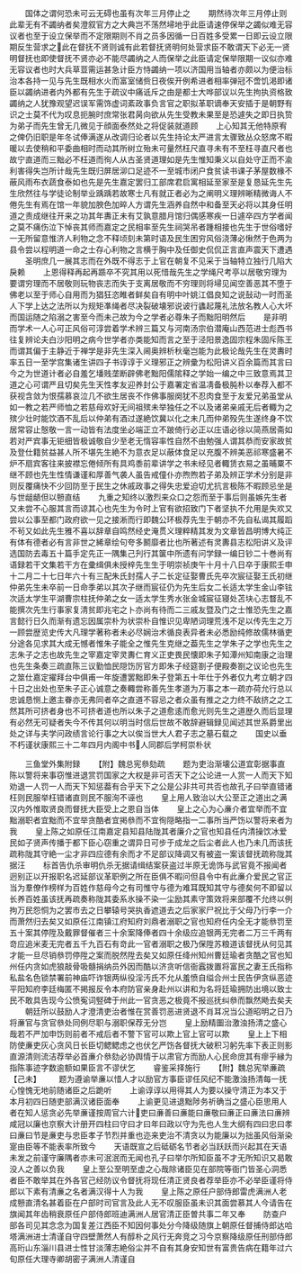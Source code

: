 <!-- { "loadSidebar": true } -->
　　国体之谓何恐未可云无碍也虽有次年三月停止之
　　期然待次年三月停止则此辈无有不蠲纳者矣澄叙官方之大典岂不荡然埽地乎此臣请速停保举之蠲似难无容议者也至于设立保举而不定限期则不肖之员多因循一日百姓多受累一日即云设立限期反生营求之此在督抚不贤则诚有此若督抚贤明何处营求臣不敢谓天下必无一贤明督抚也即使督抚不贤亦必不能尽蠲纳之人而保举之此臣请定保举限期一议似亦难无容议者也时大兵草荳需运甚急计臣方恃蠲纳一项以济国用当轴者亦颇以为便治标治本各持一见与先生既相水火而富室储赀日夜俟开例希进者相率弹冠不啻饥渇即诸臣以蠲纳进者内外都有先生于疏议中痛诋斥之由是都士大哗部议以先生拘执资格致蠲纳之人犹豫观望迟误军需饰虚词紊政事负言官之职拟革职谪奉天安插于是朝野有识之士莫不代为叹息扼腕时庶常张君昺向欲从先生受教未果至是恐遽失之即日执贽为弟子而先生曾无几微见于顔面泰然处之将促装就道顾
　　上心知其无他特原宥之俾仍旧职是年冬试俸满遂从改调归论者以先生持论太严进言太骤致丛众怒席不暇暖以去使稍和平委曲相时而动其所树立殆未可量然枉尺直寻未有不至枉寻直尺者也故宁直道而三黜必不枉道而徇人从古圣贤道理如是先生惟知秉义以自处守正而不渝利害得失岂所计哉先生既归屏居泖口足迹不一至城市闭户食贫读书课子茅屋数椽不蔽风雨布衣蔬食泰如也先是先生嘉定罢归工部席君启寓相延至家至是复恳延先生先生欣然往与学徒论制举业踽踽若故寒士凡有就正者必为之阐明义理辨晰精微诲人不倦先生有焉在馆一年貌加腴色加晬人方谓先生涵养自然中和备至天必将以其身任明道之责成继往开来之功其年夀正未有艾孰意腊月馆归偶感寒疾一日遽卒四方学者闻之莫不痛伤泣下悼丧其师而嘉定之民相率至先生祠哭吊者踵相接也先生于世俗嗜好一无所留意惟济人利物之念不释顷刻未第时语及民生困穷风俗浇薄必愀然于色两为县令尝以程明道一命之士存心利物之言横于胸中及任御史侃侃正言直声震天下遭遇
　　圣明庶几一展其志而在外既不得志于上官在朝复不见采于当轴特立独行几陷大戾赖
　　上恩得释再起再踬卒不究其用以死惜哉先生之学绳尺考亭以居敬穷理为要谓穷理而不居敬则玩物丧志而失于支离居敬而不穷理则将埽见闻空善恶其不堕于佛老以至于师心自用而为猖狂恣睢者鲜矣自有明中叶姚江倡良知之说鼔动一时而圣人下学上达之法所以为规矩凖绳者尽决裂破壊邪说诐行蠭起蔑礼法放名教人心大坏而国运随之陷溺之害至今而未己故为今之学者必尊朱子而黜阳明然后
　　是非明而学术一人心可正风俗可淳尝着学术辨三篇又与河南汤宗伯潜庵山西范进士彪西书往复辨论夫白沙阳明之病今世学者亦类能知而言之至于泾阳景逸固宗程朱固斥陈王而谓其偏于主静近于禅学是非先生深入阃奥辨析秋毫岂能为此极论哉先生在灵夀时率五日一至学宫集诸生讲四子书谆谆于义理邪正之辨彚为松阳讲义百余篇而其言曰今之为世道计者必自羞乞墦贱垄断辟佛老黜阳儒隂释之学始一编之中三致意焉其卫道之心可谓严且切矣先生天性孝友迎养封公于嘉署定省温凊备极肫朴以奉荐入都不获视含敛为恨孺慕哀泣几不欲生居丧不作佛事服阕犹不忍肉食至于友爱兄弟虽堂从如一教之若严师恤之若慈母欢好无间祖殡未举独任之不以及诸弟亲戚无后者輙为之殡少壮时能饮酒不乱后以仲弟有酒过遂絶饮冀以化之未几而仲弟殁先生遂终身不饮居常容止慤敬一言一动皆有法度坐必端正立不跛倚行必正以庄语必徐以简燕居斋如若对严宾事无钜细皆极诚敬自少至老无惰容率性自然不由勉强人谓其恭而安家故贫及登仕籍贫益甚人所不堪先生絶不为意衣足以蔽体食足以充腹不辨美恶祁寒盛暑不炉不扇宾客往来披襟忘倦倾所有具鸡黍前辈讲学之书未经见者輙赁衣易之虽晡粟不继不顾也先生性情谦谨和厚善气袭人虽告戒僮仆亦煦煦若子弟及辨正学术分别是非则反覆痛快不少回防至于民生之休戚政事之得失忠爱迫切尤抗言极陈不暇顾忌坐是与世龃龉但以戅直结
　　九重之知终以激烈来众口之怨而至于事后则虽嫉先生者又未尝不心服其言而谅其心也先生为令时上官有欲招致门下者坚执不允用是失欢又尝以公事至都门政府欲一见之接淅而行即魏公环极荐先生于朝亦不先自私谒其履蹈不茍又如此先生雅不喜以辞章自鸣然经史淹贯义理粹精其发为文章皆昌明博大纯正有体有德者必有言非世之絺章绘句夸多鬭靡者比也所著述有灵夀县志松阳讲义及评选国防去毒五十篇手定先正一隅集己刋行其箧中所遗有问学録一编日钞二十巻尚有语録若干文集若干方在彚缉俱未授梓先生生于明崇祯庚午十月十八日卒于康熙壬申十二月二十七日年六十有三配朱氏封孺人子二长定征娶曹氏先卒次宸征娶王氏初继仲弟先生未卒前一日命季弟以其次子继而宸征仍为先生后女二长适太学生金山李铉次适太学生平湖曹宗柱抚仲弟之女一适太学生秀水张金城宸征寝处苫块心志瞀乱不能撰次先生行事家复清贫即兆宅之卜亦尚有待而二三戚友暨及门之士惟恐先生之嘉言懿行日久而渐有遗忘因属崇朴为状崇朴自惟识见卑陋词理荒浅不足以传先生之万一顾尝歴览史传大凡理学著称者未必尽娴治术循良表异者未必悉励纯修故儒林循吏分途各见求其大成无憾者惟朱子能全之惟先生克继之葢先生之学朱子之学也先生之志朱子之志也故先生之宰嘉定宰灵夀仁育义正吏畏民懐即朱子知潭州知南康之治理也先生条奏三疏直陈三议勤恤民隠饬厉官方即朱子经筵劄子便殿奏劄之议论也先生之筮仕嘉定擢拜台中俱甫一年旋遭罢黜即朱子登第五十年仕于外者仅九考立朝才四十日之出处也至朱子正心诚意之奏輙尝称善先生孝道为万事之本一疏亦荷允行总以忠诚恳恻上邀主眷亦无弗同者卒之直道不容忌之者众虽有推之之力终不敌挤之之工然其所可挤者身也不可挤者道也所以朱子之道愈逺而愈光则先生之道歴久而后显理有必然无可疑者失今不传其何以明当时信后世故不敢辞避辑録见闻述其世系爵里出处之详与夫学问政绩言论行事之大以俟当世大人君子志之墓石载之
　　国史以垂不朽谨状康熙三十二年四月内阁中书人同郡后学柯崇朴状













　　三鱼堂外集附録
　　【附】魏总宪叅劾疏
　　题为吏治渐壊公道宜彰据事直陈以警将来事窃惟进退赏罚国家之大权是非可否天下之公论进一人赏一人而天下知劝退一人罚一人而天下知惩葢有合乎天下之公是公非共可共否也故孔子曰举直错诸枉则民服举枉错诸直则民不服洵不诬也
　　皇上用人致治以大公至正之道出之满汉内外惟取贤良而督抚大臣受上之恩自当体
　　皇上之心为心亷介者宜举而不宜黜溺职者宜黜而不宜举贪酷者宜掲叅而不宜徇隠略指一二事所当严饬以警将来者为我
　　皇上陈之如原任江南嘉定县知县陆陇其者廉介之官也知县任内清操饮冰爱民如子贤声传播于都下臣心窃重之谓异日可步于成龙之后尘者此人也乃未几而该抚疏称陇其守絶一尘才非四应德有余而才不足部议降调又有被盗一案该督抚疏称陇其据汪
　　标首告仇杀审明仇杀无据请缉结案获盗过半原无诡饰与武官竟不报闻者迥别正以开报职名迟延部议革职例之所在臣俱不暇问但县令中有此亷介爱民之官正当为羣僚作榜样为百姓作慈母今之有司惟守与德为难耳既知其守与德矣何不即留以长养百姓虽该抚再疏奏称陇其委系氷操不染一尘励其素守策效将来部覆不允终以例拘万民怨恫为之罢市去之日攀辕号哭执香遮道去之后家家尸祝比于父母乃行李一介而萧然归去矣又如原任江南镇江府知府刘鼎者溺职之官也知府任内全无才能叅罚至五十案其停陞及戴罪督催者三十余案降俸者四十余级应追银两无完者二万三千两有竒应追米麦无完者五千九百石有竒此一官者溺职之极乃保陞苏粮道该督抚从何见其才能一旦尽销叅罚停陞之案而脱然陞去矣又如原任绛州知州曹廷瑜者贪酷之官也知州任内贪如虎狼敲骨吸髓捐纳员外因而酷以济贪听信衙蠧拨置将富民之妻王氏指称私盐名色锁禁署前神庙吓诈银两纵役淫汚氏不允从羞愤自缢合州士民告伊贪纵恶迹平阳知府李廷梅匿不掲报反令本府防官亲身赴州以讲和为名将廷瑜拥防出境以致士民不敢具告现今公愤寃词竪碑于州此一官贪恶之极竟不报巡抚纠叅而飘然飏去矣夫
　　朝廷所以鼓励人才澄清吏治者惟在赏善罚恶进贤退不肖耳况当公道昭明之日乃将亷官与贪官叅处同例尽职与溺职保荐无分岂
　　皇上励精圗治激浊扬清之盛心哉若不严加申饬则前者不戒后者不警下官可以欺上官上官可以欺
　　皇上上下相防使亷吏灰心贪风日长臣切鳃鳃虑之也伏乞严饬各督抚大破积习躬先率下表正则影直源清则流洁荐举必首亷介叅劾必协舆情于以肃官方而励人心民命庻其有瘳乎縁为指陈事迹字数逾额如果臣言不谬伏乞
　　睿鉴采择施行
　　【附】魏总宪举亷疏【己未】
　　题为遵谕举亷以惜人才以励官方事臣谬任风纪不能激浊扬清每一抚心惶愧无地前随诸臣之后跪听
　　上谕谆谆以用得其人为要以操守清正为本又于本月初四日随吏部满汉诸臣面奉
　　上谕更见进退黜陟务祈确当之盛心臣思用人者在知人惩贪必先举亷谨按周官六计吏曰亷善曰亷能曰亷敬曰亷正曰亷法曰亷辨咸冠以廉也京察大计册开四柱曰守曰才曰年曰政以守为先也人生大纲有四曰忠曰孝曰亷曰节是亷吏与忠臣孝子节烈并重也迩来吏治不清贪以为能廉以为拙虽风俗渐染寔由臣等不能表率所致今
　　天语既宣之后砥砺名节者必当跃跃而兴起其在天语未发之前谨守廉隅者亦未可泯泯而无闻也孔子曰举尔所知臣虽不才无所知识又曷敢没人之善以负我
　　皇上至公至明至虚之心哉除诸臣见在部院等衙门皆圣心洞悉者臣不敢举其在外各官己经防议令督抚将现任清正贤良者荐举臣亦不必举臣谨将侍郎以下素有清亷之名者满汉得十人为我
　　皇上陈之原任户部侍郎雷虎满洲人老成戅直清名甚着臣在户部时司官言及此人无不叹服臣虽未识其面尝慕其人今请告在旗闻其年齿稍衰原任户部侍郎班迪满洲人居官清正臣曽共事二年又奉
　　防查户部各司见其念念为国复差江西臣不知因何事处分今降级随旗上朝原任督捕侍郎达哈塔满洲进士清谨自守四壁萧然人有醇朴之风行无奔竞之习今京察降级原任刑部侍郎高珩山东淄川县进士性甘淡薄志絶俗尘并不自有其身安知世有富贵告病在籍年过六旬原任大理寺卿胡密子满洲人清谨自

